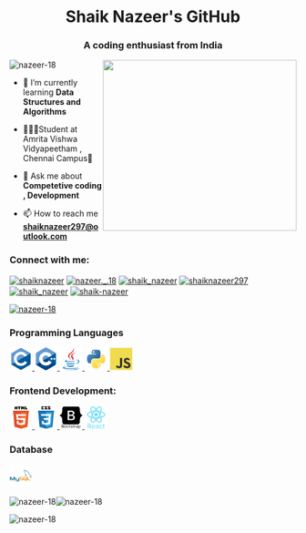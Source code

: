 <h1 align="center">Shaik Nazeer's GitHub</h1>
<h3 align="center">A coding enthusiast from India</h3>
<img align="right" width=340 height=300 src="https://cdn.dribbble.com/users/1059583/screenshots/4171367/coding-freak.gif">

<p align="left"> <img src="https://komarev.com/ghpvc/?username=nazeer-18&label=Profile%20views&color=0e75b6&style=flat" alt="nazeer-18" /> </p>

- 🌱 I’m currently learning **Data Structures and Algorithms**

- 👨🏻‍💻Student at Amrita Vishwa Vidyapeetham , Chennai Campus🏫

- 💬 Ask me about **Competetive coding , Development**

- 📫 How to reach me **shaiknazeer297@outlook.com**

<h3 align="left">Connect with me:</h3>
<p align="left">
<a href="https://linkedin.com/in/shaiknazeer" target="blank"><img align="center" src="https://raw.githubusercontent.com/rahuldkjain/github-profile-readme-generator/master/src/images/icons/Social/linked-in-alt.svg" alt="shaiknazeer" height="30" width="40" /></a>
<a href="https://instagram.com/nazeer._.18" target="blank"><img align="center" src="https://raw.githubusercontent.com/rahuldkjain/github-profile-readme-generator/master/src/images/icons/Social/instagram.svg" alt="nazeer._.18" height="30" width="40" /></a>
<a href="https://www.codechef.com/users/shaik_nazeer" target="blank"><img align="center" src="https://cdn.jsdelivr.net/npm/simple-icons@3.1.0/icons/codechef.svg" alt="shaik_nazeer" height="30" width="40" /></a>
<a href="https://www.hackerrank.com/shaiknazeer297" target="blank"><img align="center" src="https://raw.githubusercontent.com/rahuldkjain/github-profile-readme-generator/master/src/images/icons/Social/hackerrank.svg" alt="shaiknazeer297" height="30" width="40" /></a>
<a href="https://codeforces.com/profile/shaik_nazeer" target="blank"><img align="center" src="https://raw.githubusercontent.com/rahuldkjain/github-profile-readme-generator/master/src/images/icons/Social/codeforces.svg" alt="shaik_nazeer" height="30" width="40" /></a>
<a href="https://www.leetcode.com/shaik-nazeer" target="blank"><img align="center" src="https://raw.githubusercontent.com/rahuldkjain/github-profile-readme-generator/master/src/images/icons/Social/leet-code.svg" alt="shaik-nazeer" height="30" width="40" /></a>
</p>

<p align="left"> <a href="https://github.com/ryo-ma/github-profile-trophy"><img src="https://github-profile-trophy.vercel.app/?username=nazeer-18" alt="nazeer-18" /></a> </p>

<h3 align="left"> Programming Languages </h3>
<p align="left">
    <a href="https://www.cprogramming.com/" target="_blank" rel="noreferrer"> <img src="https://raw.githubusercontent.com/devicons/devicon/master/icons/c/c-original.svg" alt="c" width="40" height="40"/> </a> <a href="https://www.w3schools.com/cpp/" target="_blank" rel="noreferrer"> <img src="https://raw.githubusercontent.com/devicons/devicon/master/icons/cplusplus/cplusplus-original.svg" alt="cplusplus" width="40" height="40"/> </a>  <a href="https://www.java.com" target="_blank" rel="noreferrer"> <img src="https://raw.githubusercontent.com/devicons/devicon/master/icons/java/java-original.svg" alt="java" width="40" height="40"/> </a> <a href="https://www.python.org" target="_blank" rel="noreferrer"> <img src="https://raw.githubusercontent.com/devicons/devicon/master/icons/python/python-original.svg" alt="python" width="40" height="40"/> </a> <a href="https://developer.mozilla.org/en-US/docs/Web/JavaScript" target="_blank" rel="noreferrer"> <img src="https://raw.githubusercontent.com/devicons/devicon/master/icons/javascript/javascript-original.svg" alt="javascript" width="40" height="40"/> </a>
   </p>
<h3 align="left">Frontend Development:</h3>

<p align="left"> 
    <a href="https://www.w3.org/html/" target="_blank" rel="noreferrer"> <img src="https://raw.githubusercontent.com/devicons/devicon/master/icons/html5/html5-original-wordmark.svg" alt="html5" width="40" height="40"/> </a> <a href="https://www.w3schools.com/css/" target="_blank" rel="noreferrer"> <img src="https://raw.githubusercontent.com/devicons/devicon/master/icons/css3/css3-original-wordmark.svg" alt="css3" width="40" height="40"/> </a> <a href="https://getbootstrap.com" target="_blank" rel="noreferrer"> <img src="https://raw.githubusercontent.com/devicons/devicon/master/icons/bootstrap/bootstrap-plain-wordmark.svg" alt="bootstrap" width="40" height="40"/> </a> <a href="https://reactjs.org/" target="_blank" rel="noreferrer"> <img src="https://raw.githubusercontent.com/devicons/devicon/master/icons/react/react-original-wordmark.svg" alt="react" width="40" height="40"/> </a>
</p>
<h3 align="left"> Database</h3>
<p align="left">
    <a href="https://www.mysql.com/" target="_blank" rel="noreferrer"> <img src="https://raw.githubusercontent.com/devicons/devicon/master/icons/mysql/mysql-original-wordmark.svg" alt="mysql" width="40" height="40"/> </a> 
    </p>
<p><img align="left" src="https://github-readme-stats.vercel.app/api/top-langs?username=nazeer-18&show_icons=true&locale=en&layout=compact" alt="nazeer-18" /></p>
<p>&nbsp;<img align="left" src="https://github-readme-stats.vercel.app/api?username=nazeer-18&show_icons=true&locale=en" alt="nazeer-18" /></p>
<p><img align="left" src="https://github-readme-streak-stats.herokuapp.com/?user=nazeer-18&" alt="nazeer-18" /></p>

